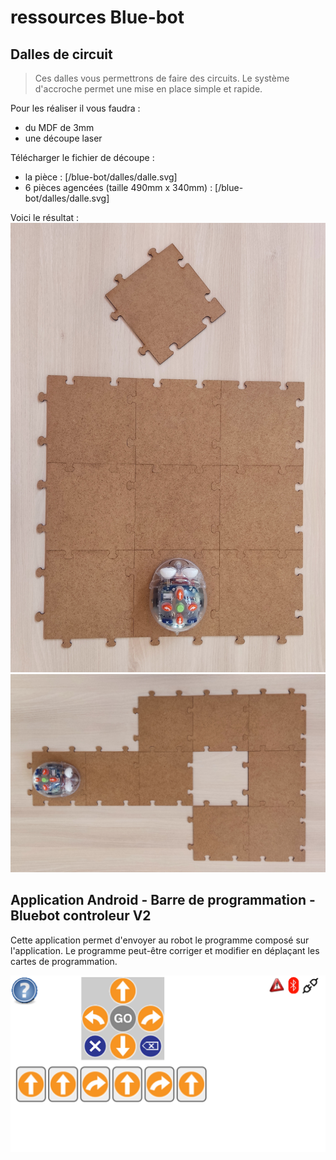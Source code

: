 # ressources Blue-bot

## Dalles de circuit
>Ces dalles vous permettrons de faire des circuits. Le système d'accroche permet une mise en place simple et rapide.

Pour les réaliser il vous faudra :
- du MDF de 3mm 
- une découpe laser

Télécharger le fichier de découpe :
- la pièce : [/blue-bot/dalles/dalle.svg]
- 6 pièces agencées (taille 490mm x 340mm) : [/blue-bot/dalles/dalle.svg]

Voici le résultat :
<img src="/blue-bot/img/Bluebot_Dalles1.jpg" alt="dalles exemple 1" width="600px" >
<img src="/blue-bot/img/Bluebot_Dalles2.jpg" alt="dalles exemple 2" width="600px" >




## Application Android - Barre de programmation - Bluebot controleur V2

Cette application permet d'envoyer au robot le programme composé sur l'application.
Le programme peut-être corriger et modifier en déplaçant les cartes de programmation.

 <img src="/blue-bot/img/BlueBot_controleur_V2.png" alt="Capture ecran" width="600px" >







